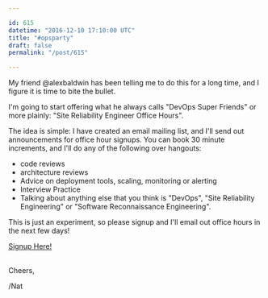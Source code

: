 ```yaml
---

id: 615
datetime: "2016-12-10 17:10:00 UTC"
title: "#opsparty"
draft: false
permalink: "/post/615"

---
```


My friend @alexbaldwin has been telling me to do this for a long time, and I figure it is time to bite the bullet.

I'm going to start offering what he always calls "DevOps Super Friends" or more plainly: "Site Reliability Engineer Office Hours".

The idea is simple: I have created an email mailing list, and I'll send out announcements for office hour signups. You can book 30 minute increments, and I'll do any of the following over hangouts:

* code reviews
* architecture reviews
* Advice on deployment tools, scaling, monitoring or alerting
* Interview Practice
* Talking about anything else that you think is "DevOps", "Site Reliability Engineering" or "Software Reconnaissance Engineering".

This is just an experiment, so please signup and I'll email out office hours in the next few days!

[Signup Here!](https://tinyletter.com/icco)

\
Cheers,

/Nat
